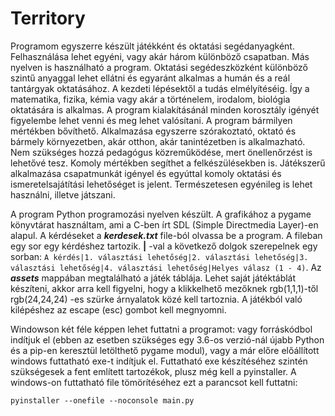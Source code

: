 # Territory

Programom egyszerre készült játékként és oktatási segédanyagként. Felhasználása lehet egyéni, vagy akár három különböző csapatban. Más nyelven is használható a program. Oktatási segédeszközként különböző szintű anyaggal lehet ellátni és egyaránt alkalmas a humán és a reál tantárgyak oktatásához. A kezdeti lépésektől a tudás elmélyítéséig. Így a matematika, fizika, kémia vagy akár a történelem, irodalom, biológia oktatására is alkalmas. A program kialakításánál minden korosztály igényét figyelembe lehet venni és meg lehet valósítani. A program bármilyen mértékben bővíthető. Alkalmazása egyszerre szórakoztató, oktató és bármely környezetben, akár otthon, akár tanintézetben is alkalmazható. Nem szükséges hozzá pedagógus közreműködése, mert önellenőrzést is lehetővé tesz. Komoly mértékben segíthet a felkészülésekben is. Játékszerű alkalmazása csapatmunkát igényel és egyúttal komoly oktatási és ismeretelsajátítási lehetőséget is jelent. Természetesen egyénileg is lehet használni, illetve játszani.

A program Python programozási nyelven készült. A grafikához a pygame könyvtárat használtam, ami a C-ben írt SDL (Simple Directmedia Layer)-en alapul. A kérdéseket a ***kerdesek.txt*** file-ból olvassa be a program. A fileban egy sor egy kérdéshez tartozik. **|** -val a következő dolgok szerepelnek egy sorban: ```A kérdés|1. választási lehetőség|2. választási lehetőség|3. választási lehetőség|4. választási lehetőség|Helyes válasz (1 - 4)```. Az ***assets*** mappában megtalálható a játék táblája. Lehet saját játéktáblát készíteni, akkor arra kell figyelni, hogy a klikkelhető mezőknek rgb(1,1,1)-től rgb(24,24,24) -es szürke árnyalatok közé kell tartoznia. A játékból való kilépéshez az escape (esc) gombot kell megnyomni.

Windowson két féle képpen lehet futtatni a programot: vagy forráskódbol indítjuk el (ebben az esetben szükséges egy 3.6-os verzió-nál újabb Python és a pip-en keresztül letölthető pygame modul), vagy a már előre előállított windows futtatható exe-t indítjuk el. Futtatható exe készítéséhez szintén szükségesek a fent említett tartozékok, plusz még kell a pyinstaller. A windows-on futtatható file tömörítéséhez ezt a parancsot kell futtatni:

```pyinstaller --onefile --noconsole main.py```
